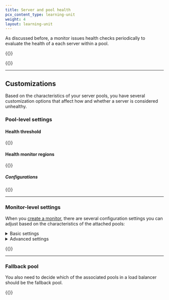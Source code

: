 ```yaml
---
title: Server and pool health
pcx_content_type: learning-unit
weight: 4
layout: learning-unit
---
```


As discussed before, a monitor issues health checks periodically to evaluate the health of a each server within a pool.

{{<render file=_health-check-diagram.md productFolder="load-balancing">}}
<br/>

{{<render file=_health-check-definition.md productFolder="load-balancing">}}

---

## Customizations

Based on the characteristics of your server pools, you have several customization options that affect how and whether a server is considered unhealthy.

### Pool-level settings

#### Health threshold

{{<render file=_pool-health-threshold.md productFolder="load-balancing">}}
<br/>

#### Health monitor regions

{{<render file=_health-check-regions.md productFolder="load-balancing">}}

##### Configurations

{{<render file=_monitor-health-check-regions-options.md productFolder="load-balancing">}}

---

### Monitor-level settings

When you [create a monitor](/load-balancing/how-to/create-monitor/), there are several configuration settings you can adjust based on the characteristics of the attached pools:

<details>
<summary>Basic settings</summary>
<div>

{{<render file=_monitor-settings-basic.md productFolder="load-balancing">}}

</div>
</details>

<details>
<summary>Advanced settings</summary>
<div>

{{<render file=_monitor-settings-advanced.md productFolder="load-balancing">}}

</div>
</details>

{{<render file=_monitor-settings-consecutive.md productFolder="load-balancing">}}

---

### Fallback pool

You also need to decide which of the associated pools in a load balancer should be the fallback pool.

{{<render file=_fallback-pools.md productFolder="load-balancing">}}